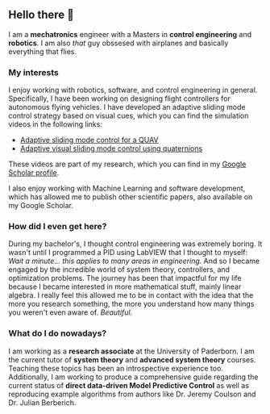 ## Hello there 👋

<!--
**GusMtz787/GusMtz787** is a ✨ _special_ ✨ repository because its `README.md` (this file) appears on your GitHub profile.

Here are some ideas to get you started:

- 🔭 I’m currently working on ...
- 🌱 I’m currently learning ...
- 👯 I’m looking to collaborate on ...
- 🤔 I’m looking for help with ...
- 💬 Ask me about ...
- 📫 How to reach me: ...
- 😄 Pronouns: ...
- ⚡ Fun fact: ...
-->

I am a **mechatronics** engineer with a Masters in **control engineering** and **robotics**. I am also _that_ guy obssesed with airplanes and basically everything that flies.

### My interests

I enjoy working with robotics, software, and control engineering in general. Specifically, I have been working on designing flight controllers for autonomous flying vehicles. I have developed an adaptive sliding mode control strategy based on visual cues, which you can find the simulation videos in the following links: 

- [Adaptive sliding mode control for a QUAV](https://www.youtube.com/watch?v=FMEtGg45hEI)
- [Adaptive visual sliding mode control using quaternions](https://www.youtube.com/watch?v=GprqokqhALo)

These videos are part of my research, which you can find in my [Google Scholar profile](https://scholar.google.com/citations?user=43WNdgkAAAAJ&hl=en). 

I also enjoy working with Machine Learning and software development, which has allowed me to publish other scientific papers, also available on my Google Scholar.

### How did I even get here?

During my bachelor's, I thought control engineering was extremely boring. It wasn't until I programmed a PID using LabVIEW that I thought to myself: *Wait a minute... this applies to many areas in engineering.* And so I became engaged by the incredible world of system theory, controllers, and optimization problems. The journey 
has been that impactful for my life because I became interested in more mathematical stuff, mainly linear algebra. I really feel this allowed me to be in contact with the idea that the more you research something, the more you understand how many things you weren't even aware of. _Beautiful._

### What do I do nowadays?

I am working as a **research associate** at the University of Paderborn. I am the current tutor of **system theory** and **advanced system theory** courses. Teaching these topics has been an introspective experience too. Additionally, I am working to produce a comprehensive guide regarding the current status of **direct data-driven Model Predictive Control** as well as reproducing example algorithms from authors like Dr. Jeremy Coulson and Dr. Julian Berberich. 
